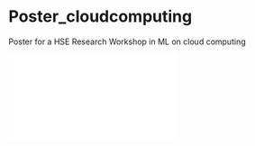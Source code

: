 # Poster_cloudcomputing
Poster for a HSE Research Workshop in ML on cloud computing


![](./poster_cc.pdf)
